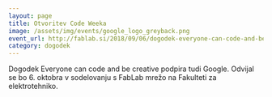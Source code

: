 ```yaml
---
layout: page
title: Otvoritev Code Weeka
image: /assets/img/events/google_logo_greyback.png
event_url: http://fablab.si/2018/09/06/dogodek-everyone-can-code-and-be-creative-podpirata-google-in-ministrstvo-za-javno-upravo-rs/
category: dogodek
---
```


Dogodek Everyone can code and be creative podpira tudi Google. Odvijal se bo 6. oktobra v sodelovanju s FabLab mrežo na Fakulteti za elektrotehniko.
